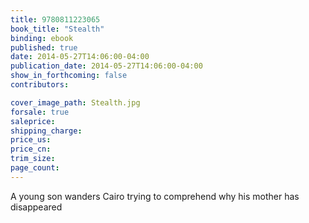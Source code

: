 ```yaml
---
title: 9780811223065
book_title: "Stealth"
binding: ebook
published: true
date: 2014-05-27T14:06:00-04:00
publication_date: 2014-05-27T14:06:00-04:00
show_in_forthcoming: false
contributors:

cover_image_path: Stealth.jpg
forsale: true
saleprice:
shipping_charge:
price_us:
price_cn:
trim_size:
page_count:
---
```

A young son wanders Cairo trying to comprehend why his mother has disappeared

